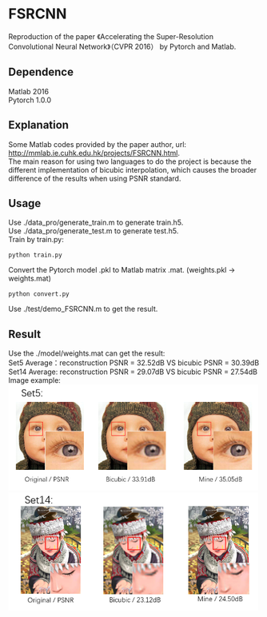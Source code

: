 # FSRCNN
Reproduction of the paper 《Accelerating the Super-Resolution Convolutional Neural Network》（CVPR 2016） by Pytorch and Matlab.
## Dependence
Matlab 2016  
Pytorch 1.0.0  
## Explanation
Some Matlab codes provided by the paper author, url: http://mmlab.ie.cuhk.edu.hk/projects/FSRCNN.html.  
The main reason for using two languages to do the project is because the different implementation of bicubic interpolation, which causes the broader difference of the results when using PSNR standard. 
## Usage
Use ./data_pro/generate_train.m to generate train.h5.  
Use ./data_pro/generate_test.m to generate test.h5.  
Train by train.py:
```
python train.py
```
Convert the Pytorch model .pkl to Matlab matrix .mat. (weights.pkl -> weights.mat)  
```
python convert.py
```
Use ./test/demo_FSRCNN.m to get the result.
## Result
Use the ./model/weights.mat can get the result:  
Set5 Average：reconstruction PSNR = 32.52dB VS bicubic PSNR = 30.39dB  
Set14 Average: reconstruction PSNR = 29.07dB VS bicubic PSNR = 27.54dB  
Image example:  
<img src="https://raw.githubusercontent.com/chxy95/FSRCNN/master/images/Comparison1.png" width="500"/>  
<img src="https://raw.githubusercontent.com/chxy95/FSRCNN/master/images/Comparison2.png" width="500"/>
